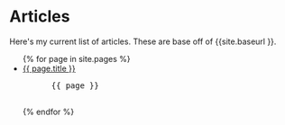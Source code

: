 # Articles

Here's my current list of articles. These are base off of {{site.baseurl }}.

<ul>
  {% for page in site.pages %}
    <li>
      <a href="{{site.baseurl}}{{ page.url }}">{{ page.title }}</a>
      <pre>
      {{ page }}
      </pre>
    </li>
  {% endfor %}
</ul>
